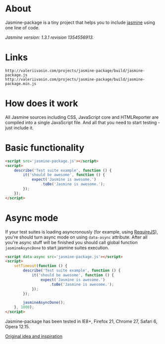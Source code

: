About
=====
Jasmine-package is a tiny project that helps you to include [jasmine](http://pivotal.github.io/jasmine) using one line of code.

*Jasmine version: 1.3.1 revision 1354556913.*

Links
=====
```
http://valeriivasin.com/projects/jasmine-package/build/jasmine-package.js
http://valeriivasin.com/projects/jasmine-package/build/jasmine-package.min.js
```

How does it work
================
All Jasmine sources including CSS, JavaScript core and HTMLReporter are compiled into a single JavaScript file. And all that you need to start testing - just include it.

Basic functionality
===================

```html
<script src='jasmine-package.js'></script>
<script>
    describe('Test suite example', function () {
        it('should be awesome', function () {
            expect('Jasmine is awesome.')
                .toBe('Jasmine is awesome.');
        });
    });
</script>
```

Async mode
==========
If your test suites is loading asyncronously (for example, using [RequireJS](http://requirejs.org)), you're should turn async mode on using `data-async` attribute. After all you're async stuff will be finished you should call global function `jasmineAsyncDone` to start jasmine suites execution.

```html
<script data-async src='jasmine-package.js'></script>
<script>
    setTimeout(function () {
        describe('Test suite example', function () {
            it('should be awesome', function () {
                expect('Jasmine is awesome.')
                    .toBe('Jasmine is awesome.');
            });
        });

        jasmineAsyncDone();
    }, 1000);
</script>
```

Jasmine-package has been tested in IE8+, Firefox 21, Chrome 27, Safari 6, Opera 12.15.

[Original idea and inspiration](https://github.com/searls/jasmine-all)
